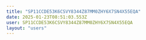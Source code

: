 ```yaml
---
title: "SP11CCDE53K6CSVY8344Z87MM0ZHY6X7SN4X55EQA"
date: 2025-01-23T08:51:03.553Z
user: SP11CCDE53K6CSVY8344Z87MM0ZHY6X7SN4X55EQA
layout: "users"
---
```

    